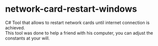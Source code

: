 # network-card-restart-windows
C# Tool that allows to restart network cards until internet connection is achieved.<br>
This tool was done to help a friend with his computer, you can adjust the constants at your will.
